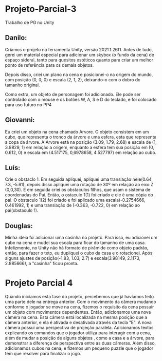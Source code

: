 # Projeto-Parcial-3
Trabalho de PG no Unity

<h2>Danilo:</h2>
Criamos o projeto na ferramenta Unity, versão 2021.1.26f1. Antes de tudo, gerei um material especial para adicionar um skybox (o fundo da cena) de espaço sideral, tanto para quesitos estéticos quanto para criar um melhor ponto de referência para os demais objetos.

Depois disso, criei um plano na cena e posicionei-o na origem do mundo, com posição (0, 0, 0) e escala (2, 1, 2), deixando-o com o dobro do tamanho original. 

Como extra, um objeto de personagem foi adicionado. Ele pode ser controlado com o mouse e os botões W, A, S e D do teclado, e foi colocado para uso futuro no PP4


<h2>Giovanni:</h2>
Eu criei um objeto na cena chamado Arvore. O objeto consistem em um cubo, que representa o tronco da árvore e uma esfera, esta que representa a copa da árvore. A Arvore está na posição (3.09, 1.79, 2.68) e  escala de (1, 3.9829, 1) em relação a origem, enquanto a esfera tem sua posição em (0, 0.612, 0) e escala em (4.517175, 0,6978658, 4.527797) em relação ao cubo.

<h2>Luís:</h2>
Crie o obstaclo 1.
Em seguida apliquei, apliquei uma translação nele(0.64, 7.3, -5.61), depois disso apliquei uma rotação de 30º em relação ao eixo Z (0,0,30).
E em seguida criei os obstaculos filhos, que usam o sistema de coordenadas do Pai. Então, o ostaculo 1(1) foi criado e ele é uma cópia do pai.
O obstaculo 1(2) foi criado e foi aplicado uma escala(-0.2754666, 0.461992, 1) e uma translação de (-0.363, -0.722, 0) em relação ao pai(obstaculo 1).

<h2>Douglas:</h2>	
Minha ideia foi adicionar uma casinha no projeto. Para isso, eu adicionei um cubo na cena e mudei sua escala para ficar do tamanho de uma casa. Infelizmente, no Unity não há formato de pirâmide como objeto padrão, então, para fazer o teto, eu dupliquei o cubo da casa e o rotacionei. Após alguns ajustes de posição(-1.83, 1.03, 2.7) e escala(3.98149, 2.1173, 2.885666), a "casinha" ficou pronta.


<h1> Projeto Parcial 4 </h4>

Quando iniciamos esta fase do projeto, percebemos que já havíamos feito uma parte dele na entrega anterior. Com o movimento da câmera mudando conforme o jogador se move na cena, fizemos o requisito da cena possuir um objeto com movimentos dependentes. 
Então, adicionamos uma nova câmera na cena. Esta câmera está localizada na mesma posição que a câmera anterior,  e ela é ativada e desativada através da tecla "E". A nova câmera possui uma perspectiva de projeção paralela. 
Adicionamos textos explicando os comandos que o jogador utiliza para interagir com a cena, além de mudar a posição de alguns objetos , como a casa e a árvore, para demonstrar a diferença de perspectiva entre as duas câmeras. Além disso, adicionamos cubos na cena, e fizemos um pequeno puzzle que o jogador tem que resolver para finalizar o jogo.

